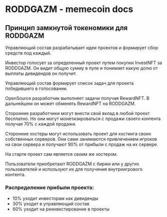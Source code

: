 # RODDGAZM - memecoin docs

## Принцип замкнутой токеномики для RODDGAZM

Управляющий состав разрабатывает идеи проектов и формирует сбор средств под каждый.

Инвестор голосует за определенный проект путем покупки InvestNFT за RODDGAZM. Он видит общую сумму в пуле и понимает какую долю от выплаты дивидендов он получит.

Управляющий состав формирует список задач для проекта победившего в голосовании.

OpenSource разработчик выполняет задачи получая RewardNFT. В дальнейшем он может обменять RewardNFT на RODDGAZM.

Сторонние разработчики могут внести свой вклад в любой проект бесплатно. Но они могут монетизироваться с продажи своего контента получая 70% с каждой продажи.

Сторонние хостеры могут использовать проект для хостинга своих собственных серверов. Они сами занимаются привлечением игроков на свои сервера и получают 90% от прибыли с продаж на их сервере.

На старте проект сам является своим же хостером.

Пользователи приобретают RODDGAZM с биржи или у других пользователей и используют их для получения внутриигрового контента.

### Распределение прибыли проекта:
- 10% уходит инвесторам как дивиденды
- 30% уходит в управляющий состав
- 60% уходит на реинвестирование в проекты